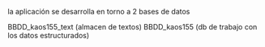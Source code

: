 ﻿
la aplicación se desarrolla en torno a 2 bases de datos

BBDD_kaos155_text (almacen de textos)
BBDD_kaos155 (db de trabajo con los datos estructurados)